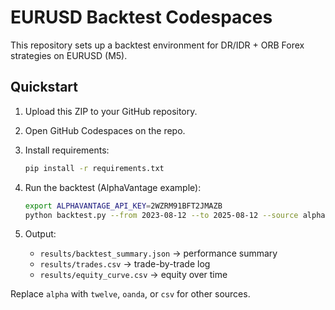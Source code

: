 
# EURUSD Backtest Codespaces

This repository sets up a backtest environment for DR/IDR + ORB Forex strategies on EURUSD (M5).

## Quickstart

1. Upload this ZIP to your GitHub repository.
2. Open GitHub Codespaces on the repo.
3. Install requirements:

   ```bash
   pip install -r requirements.txt
   ```

4. Run the backtest (AlphaVantage example):

   ```bash
   export ALPHAVANTAGE_API_KEY=2WZRM91BFT2JMAZB
   python backtest.py --from 2023-08-12 --to 2025-08-12 --source alpha
   ```

5. Output:
   - `results/backtest_summary.json` → performance summary
   - `results/trades.csv` → trade-by-trade log
   - `results/equity_curve.csv` → equity over time

Replace `alpha` with `twelve`, `oanda`, or `csv` for other sources.
